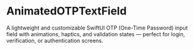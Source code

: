 # AnimatedOTPTextField
A lightweight and customizable SwiftUI OTP (One-Time Password) input field with animations, haptics, and validation states — perfect for login, verification, or authentication screens.

